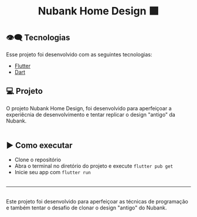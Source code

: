 <br>
<center>
<p align="center">
  <h1> Nubank Home Design 🟪</h1>
</p></center>

## 👁‍🗨 Tecnologias

Esse projeto foi desenvolvido com as seguintes tecnologias:

- [Flutter](https://flutter.dev/)
- [Dart](https://dart.dev/)

## 💻 Projeto

O projeto Nubank Home Design, foi desenvolvido para aperfeiçoar a experiêcnia de desenvolvimento e tentar replicar o design "antigo" da Nubank.
<br><br>
## ▶️ Como executar

- Clone o repositório
- Abra o terminal no diretório do projeto e execute `flutter pub get`
- Inicie seu app com `flutter run`
</br></br>
---
<br>
Este projeto foi desenvolvido para aperfeiçoar as técnicas de programação e também tentar o desafio de clonar o design "antigo" do Nubank.
